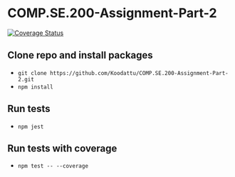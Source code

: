 # COMP.SE.200-Assignment-Part-2
[![Coverage Status](https://coveralls.io/repos/github/Koodattu/COMP.SE.200-Assignment-Part-2/badge.svg?branch=main)](https://coveralls.io/github/Koodattu/COMP.SE.200-Assignment-Part-2?branch=main)

## Clone repo and install packages
- `git clone https://github.com/Koodattu/COMP.SE.200-Assignment-Part-2.git`
- `npm install`

## Run tests
- `npm jest`

## Run tests with coverage
- `npm test -- --coverage`
